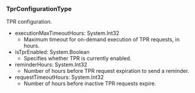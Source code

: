 ### TprConfigurationType
TPR configuration.

- executionMaxTimeoutHours: System.Int32
  - Maximum timeout for on-demand execution of TPR requests, in hours.
- isTprEnabled: System.Boolean
  - Specifies whether TPR is currently enabled.
- reminderHours: System.Int32
  - Number of hours before TPR request expiration to send a reminder.
- requestTimeoutHours: System.Int32
  - Number of hours before inactive TPR requests expire.
